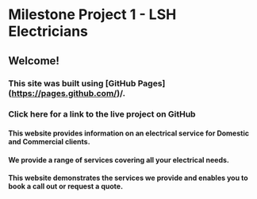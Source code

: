 # Milestone Project 1 - LSH Electricians


## **Welcome!** 

### This site was built using [GitHub Pages] (https://pages.github.com/)/.

### Click here for a link to the live project on GitHub



#### This website provides information on an electrical service for Domestic and Commercial clients.  
#### We provide a range of services covering all your electrical needs.
#### This website demonstrates the services we provide and enables you to book a call out or request a quote.
